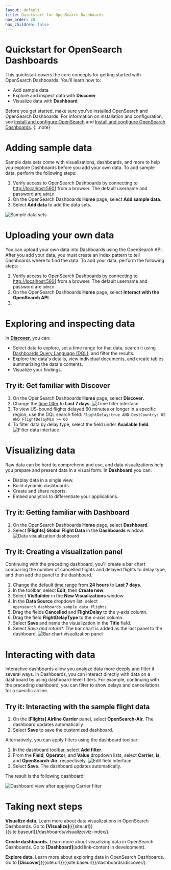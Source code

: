 ```yaml
---
layout: default
title: Quickstart for OpenSearch Dashboards
nav_order: 20
has_children: false
---
```


# Quickstart for OpenSearch Dashboards

This quickstart covers the core concepts for getting started with OpenSearch Dashboards. You'll learn how to:

- Add sample data
- Explore and inspect data with **Discover**
- Visualize data with **Dashboard**

Before you get started, make sure you've installed OpenSearch and OpenSearch Dashboards. For information on installation and configuration, see [Install and configure OpenSearch]({{site.url}}{{site.baseurl}}/install-and-configure/install-opensearch/index/) and [Install and configure OpenSearch Dashboards]({{site.url}}{{site.baseurl}}/install-and-configure/install-dashboards/index/).
{: .note}

# Adding sample data

Sample data sets come with visualizations, dashboards, and more to help you explore Dashboards before you add your own data. To add sample data, perform the following steps:

1. Verify access to OpenSearch Dashboards by connecting to [http://localhost:5601](http://localhost:5601) from a browser. The default username and password are `admin`.
1. On the OpenSearch Dashboards **Home** page, select **Add sample data**.
1. Select **Add data** to add the data sets.

![Sample data sets]({{site.url}}{{site.baseurl}}/images/add-sample-data.png)

# Uploading your own data

You can upload your own data into Dashboards using the OpenSearch API. After you add your data, you must create an index pattern to tell Dashboards where to find the data. To add your data, perform the following steps:

1. Verify access to OpenSearch Dashboards by connecting to [http://localhost:5601](http://localhost:5601) from a browser. The default username and password are `admin`.
1. On the OpenSearch Dashboards **Home** page, select **Interact with the OpenSearch API**.
1. 

# Exploring and inspecting data

In [**Discover**](discover/index.md), you can: 

- Select data to explore, set a time range for that data, search it using [Dashboards Query Language (DQL)]({{site.url}}{{site.baseurl}}/dashboards/dql/), and filter the results.
- Explore the data's details, view individual documents, and create tables summarizing the data's contents.
- Visualize your findings.

## Try it: Get familiar with Discover

1. On the OpenSearch Dashboards **Home** page, select **Discover.**
1. Change the [time filter](time-filter.md) to **Last 7 days**.
![Time filter interface]({{site.url}}{{site.baseurl}}/images/last-7--days.png)
1. To view US-bound flights delayed 60 minutes or longer in a specific region, use the DQL search field:
`FlightDelay:true AND DestCountry: US AND FlightDelayMin >= 60`
1. To filter data by delay type, select the field under **Available field**.
![Filter data interface]({{site.url}}{{site.baseurl}}/images/filter-data.png)

# Visualizing data

Raw data can be hard to comprehend and use, and data visualizations help you prepare and present data in a visual form. In **Dashboard** you can:

- Display data in a single view.
- Build dynamic dashboards.
- Create and share reports.
- Embed analytics to differentiate your applications.

## Try it: Getting familiar with Dashboard

1. On the OpenSearch Dashboards **Home** page, select **Dashboard**.
1. Select **[Flights] Global Flight Data** in the **Dashboards** window.
![Data visualization dashboard]({{site.url}}{{site.baseurl}}/images/dashboard-flight-quickstart.png)

## Try it: Creating a visualization panel

Continuing with the preceding dashboard, you'll create a bar chart comparing the number of cancelled flights and delayed flights to delay type, and then add the panel to the dashboard.

1. Change the default [time range]({{site.url}}{{site.baseurl}}/dashboards/get-started/time-filter) from **24 hours** to **Last 7 days**. 
1. In the toolbar, select **Edit**, then **Create new**.
1. Select **VisBuilder** in the **New Visualizations** window.
1. In the **Data Source** dropdown list, select `opensearch_dashboards_sample_data_flights`.
1. Drag the fields **Cancelled** and **FlightDelay** to the y-axis column.
1. Drag the field **FlightDelayType** to the x-axis column.
1. Select **Save** and name the visualization in the **Title** field.
1. Select *Save and return**. The bar chart is added as the last panel to the dashboard. 
![Bar chart visualization panel]({{site.url}}{{site.baseurl}}/images/viz-panel-quickstart.png)

# Interacting with data

Interactive dashboards allow you analyze data more deeply and filter it several ways. In Dashboards, you can interact directly with data on a dashboard by using dashboard-level filters. For example, continuing with the preceding dashboard, you can filter to show delays and cancellations for a specific airline.

## Try it: Interacting with the sample flight data

1. On the **[Flights] Airline Carrier** panel, select **OpenSearch-Air**. The dashboard updates automatically .
1. Select **Save** to save the customized dashboard.

Alternatively, you can apply filters using the dashboard toolbar:

1. In the dashboard toolbar, select **Add filter**.
1. From the **Field**, **Operator**, and **Value** dropdown lists, select **Carrier**, **is**, and **OpenSearch-Air**, respectively.
![Edit field interface]({{site.url}}{{site.baseurl}}/images/edit-filter.png)
1. Select **Save**. The dashboard updates automatically.

The result is the following dashboard: 

![Dashboard view after applying Carrier filter]({{site.url}}{{site.baseurl}}/images/interact-filter-dashboard.png)

# Taking next steps

**Visualize data**. Learn more about data visualizations in OpenSearch Dashboards. Go to **[Visualize]**({{site.url}}{{site.baseurl}}/dashboards/visualize/viz-index/).

**Create dashboards.** Learn more about visualizing data in OpenSearch Dashboards. Go to **[Dashboard]**(add link-content in development).

**Explore data**. Learn more about exploring data in OpenSearch Dashboards. Go to **[Discover]**({{site.url}}{{site.baseurl}}/dashboards/discover/). 